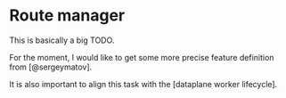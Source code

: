 # Route manager

This is basically a big TODO.

For the moment, I would like to get some more precise feature definition from [@sergeymatov].

It is also important to align this task with the [dataplane worker lifecycle].


